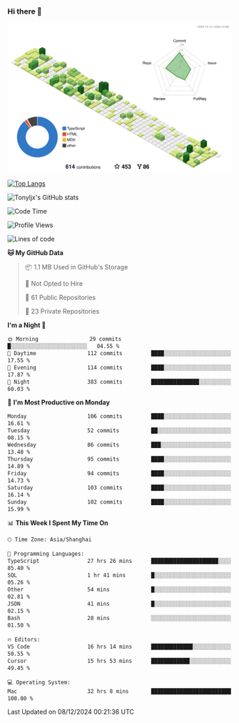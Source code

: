 ### Hi there 👋

![](./profile-3d-contrib/profile-green-animate.svg)

 

[![Top Langs](https://github-readme-stats.vercel.app/api/top-langs/?username=tonyljx)](https://github.com/anuraghazra/github-readme-stats)

![Tonyljx's GitHub stats](https://github-readme-stats.vercel.app/api?username=tonyljx&theme=default&show_icons=true)

 

<!--START_SECTION:waka-->
![Code Time](http://img.shields.io/badge/Code%20Time-996%20hrs%2057%20mins-blue)

![Profile Views](http://img.shields.io/badge/Profile%20Views-0-blue)

![Lines of code](https://img.shields.io/badge/From%20Hello%20World%20I%27ve%20Written-695.1%20thousand%20lines%20of%20code-blue)

**🐱 My GitHub Data** 

> 📦 1.1 MB Used in GitHub's Storage 
 > 
> 🚫 Not Opted to Hire
 > 
> 📜 61 Public Repositories 
 > 
> 🔑 23 Private Repositories 
 > 
**I'm a Night 🦉** 

```text
🌞 Morning                29 commits          █░░░░░░░░░░░░░░░░░░░░░░░░   04.55 % 
🌆 Daytime                112 commits         ████░░░░░░░░░░░░░░░░░░░░░   17.55 % 
🌃 Evening                114 commits         ████░░░░░░░░░░░░░░░░░░░░░   17.87 % 
🌙 Night                  383 commits         ███████████████░░░░░░░░░░   60.03 % 
```
📅 **I'm Most Productive on Monday** 

```text
Monday                   106 commits         ████░░░░░░░░░░░░░░░░░░░░░   16.61 % 
Tuesday                  52 commits          ██░░░░░░░░░░░░░░░░░░░░░░░   08.15 % 
Wednesday                86 commits          ███░░░░░░░░░░░░░░░░░░░░░░   13.48 % 
Thursday                 95 commits          ████░░░░░░░░░░░░░░░░░░░░░   14.89 % 
Friday                   94 commits          ████░░░░░░░░░░░░░░░░░░░░░   14.73 % 
Saturday                 103 commits         ████░░░░░░░░░░░░░░░░░░░░░   16.14 % 
Sunday                   102 commits         ████░░░░░░░░░░░░░░░░░░░░░   15.99 % 
```


📊 **This Week I Spent My Time On** 

```text
🕑︎ Time Zone: Asia/Shanghai

💬 Programming Languages: 
TypeScript               27 hrs 26 mins      █████████████████████░░░░   85.40 % 
SQL                      1 hr 41 mins        █░░░░░░░░░░░░░░░░░░░░░░░░   05.26 % 
Other                    54 mins             █░░░░░░░░░░░░░░░░░░░░░░░░   02.81 % 
JSON                     41 mins             █░░░░░░░░░░░░░░░░░░░░░░░░   02.15 % 
Bash                     28 mins             ░░░░░░░░░░░░░░░░░░░░░░░░░   01.50 % 

🔥 Editors: 
VS Code                  16 hrs 14 mins      █████████████░░░░░░░░░░░░   50.55 % 
Cursor                   15 hrs 53 mins      ████████████░░░░░░░░░░░░░   49.45 % 

💻 Operating System: 
Mac                      32 hrs 8 mins       █████████████████████████   100.00 % 
```


 Last Updated on 08/12/2024 00:21:36 UTC
<!--END_SECTION:waka-->
